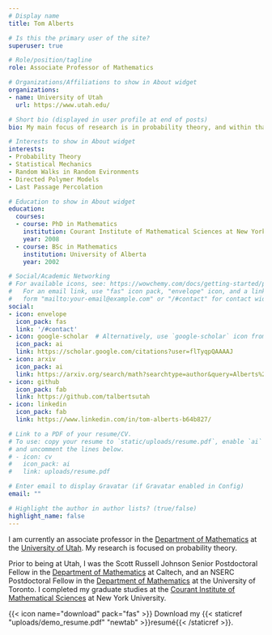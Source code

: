 ```yaml
---
# Display name
title: Tom Alberts

# Is this the primary user of the site?
superuser: true

# Role/position/tagline
role: Associate Professor of Mathematics

# Organizations/Affiliations to show in About widget
organizations:
- name: University of Utah
  url: https://www.utah.edu/

# Short bio (displayed in user profile at end of posts)
bio: My main focus of research is in probability theory, and within that I mostly study two-dimensional conformally invariant systems. The basic model of these are the Schramm-Loewner Evolution and its variants. I also have interests in statistical mechanics, random walks in random environments, directed polymer models, last passage percolation, and random matrix theory.

# Interests to show in About widget
interests:
- Probability Theory
- Statistical Mechanics
- Random Walks in Random Evironments
- Directed Polymer Models
- Last Passage Percolation

# Education to show in About widget
education:
  courses:
  - course: PhD in Mathematics
    institution: Courant Institute of Mathematical Sciences at New York University
    year: 2008
  - course: BSc in Mathematics
    institution: University of Alberta
    year: 2002

# Social/Academic Networking
# For available icons, see: https://wowchemy.com/docs/getting-started/page-builder/#icons
#   For an email link, use "fas" icon pack, "envelope" icon, and a link in the
#   form "mailto:your-email@example.com" or "/#contact" for contact widget.
social:
- icon: envelope
  icon_pack: fas
  link: '/#contact'
- icon: google-scholar  # Alternatively, use `google-scholar` icon from `ai` icon pack
  icon_pack: ai
  link: https://scholar.google.com/citations?user=flTyqpQAAAAJ
- icon: arxiv
  icon_pack: ai
  link: https://arxiv.org/search/math?searchtype=author&query=Alberts%2C+T
- icon: github
  icon_pack: fab
  link: https://github.com/talbertsutah
- icon: linkedin
  icon_pack: fab
  link: https://www.linkedin.com/in/tom-alberts-b64b827/

# Link to a PDF of your resume/CV.
# To use: copy your resume to `static/uploads/resume.pdf`, enable `ai` icons in `params.toml`, 
# and uncomment the lines below.
# - icon: cv
#   icon_pack: ai
#   link: uploads/resume.pdf

# Enter email to display Gravatar (if Gravatar enabled in Config)
email: ""

# Highlight the author in author lists? (true/false)
highlight_name: false
---
```


I am currently an associate professor in the [Department of Mathematics](http://www.math.utah.edu/) at the [University of Utah](http://www.utah.edu/). My research is focused on probability theory.

Prior to being at Utah, I was the Scott Russell Johnson Senior Postdoctoral Fellow in the [Department of Mathematics](http://www.math.caltech.edu/) at Caltech, and an NSERC Postdoctoral Fellow in the [Department of Mathematics](http://www.math.toronto.edu/) at the University of Toronto. I completed my graduate studies at the [Courant Institute of Mathematical Sciences](http://www.cims.nyu.edu/) at New York University. 

{{< icon name="download" pack="fas" >}} Download my {{< staticref "uploads/demo_resume.pdf" "newtab" >}}resumé{{< /staticref >}}.

